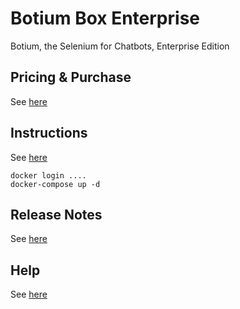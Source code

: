# Botium Box Enterprise

Botium, the Selenium for Chatbots, Enterprise Edition

## Pricing & Purchase

See [here](http://www.botium.at/pricing.html)

## Instructions

See [here](https://botium.atlassian.net/wiki/spaces/BOTIUM/pages/360493/Botium+Box+Enterprise)

    docker login ....
    docker-compose up -d

## Release Notes

See [here](https://botium.atlassian.net/wiki/spaces/BOTIUM/pages/20807681/Botium+Box+Release+Notes)

## Help

See [here](http://www.botium.at/support.html)
